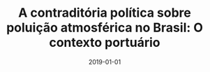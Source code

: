 ---
title: "A contraditória política sobre poluição atmosférica no Brasil: O contexto portuário"
collection: publications
category: books
permalink: /publication/2019-gurgatz-godoi-reis
date: 2019-01-01
venue: 'Desenvolvimento Territorial: olhares contemporâneos'
citation: 'GURGATZ, B. M.; GODOI, R. H. M.; REIS, R. A. A contraditória política sobre poluição atmosférica no Brasil: O contexto portuário. In: Valdir Frigo Denardin; Alan Ripoll Alves. (Org.). Desenvolvimento Territorial: olhares contemporâneos, v. 1, p. 105-116, 2019.'
---